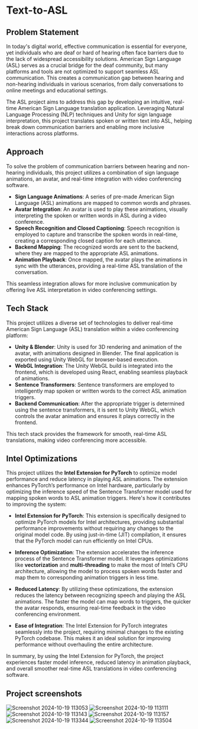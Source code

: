 # Text-to-ASL

## Problem Statement

In today's digital world, effective communication is essential for everyone, yet individuals who are deaf or hard of hearing often face barriers due to the lack of widespread accessibility solutions. American Sign Language (ASL) serves as a crucial bridge for the deaf community, but many platforms and tools are not optimized to support seamless ASL communication. This creates a communication gap between hearing and non-hearing individuals in various scenarios, from daily conversations to online meetings and educational settings.

The ASL project aims to address this gap by developing an intuitive, real-time American Sign Language translation application. Leveraging Natural Language Processing (NLP) techniques and Unity for sign language interpretation, this project translates spoken or written text into ASL, helping break down communication barriers and enabling more inclusive interactions across platforms.

## Approach

To solve the problem of communication barriers between hearing and non-hearing individuals, this project utilizes a combination of sign language animations, an avatar, and real-time integration with video conferencing software.

- **Sign Language Animations**: A series of pre-made American Sign Language (ASL) animations are mapped to common words and phrases.
- **Avatar Integration**: An avatar is used to play these animations, visually interpreting the spoken or written words in ASL during a video conference.
- **Speech Recognition and Closed Captioning**: Speech recognition is employed to capture and transcribe the spoken words in real-time, creating a corresponding closed caption for each utterance.
- **Backend Mapping**: The recognized words are sent to the backend, where they are mapped to the appropriate ASL animations.
- **Animation Playback**: Once mapped, the avatar plays the animations in sync with the utterances, providing a real-time ASL translation of the conversation.

This seamless integration allows for more inclusive communication by offering live ASL interpretation in video conferencing settings.

## Tech Stack

This project utilizes a diverse set of technologies to deliver real-time American Sign Language (ASL) translation within a video conferencing platform:

- **Unity & Blender**: Unity is used for 3D rendering and animation of the avatar, with animations designed in Blender. The final application is exported using Unity WebGL for browser-based execution.
- **WebGL Integration**: The Unity WebGL build is integrated into the frontend, which is developed using React, enabling seamless playback of animations.
- **Sentence Transformers**: Sentence transformers are employed to intelligently map spoken or written words to the correct ASL animation triggers.
- **Backend Communication**: After the appropriate trigger is determined using the sentence transformers, it is sent to Unity WebGL, which controls the avatar animation and ensures it plays correctly in the frontend.

This tech stack provides the framework for smooth, real-time ASL translations, making video conferencing more accessible.

## Intel Optimizations

This project utilizes the **Intel Extension for PyTorch** to optimize model performance and reduce latency in playing ASL animations. The extension enhances PyTorch’s performance on Intel hardware, particularly by optimizing the inference speed of the Sentence Transformer model used for mapping spoken words to ASL animation triggers. Here's how it contributes to improving the system:

- **Intel Extension for PyTorch**: This extension is specifically designed to optimize PyTorch models for Intel architectures, providing substantial performance improvements without requiring any changes to the original model code. By using just-in-time (JIT) compilation, it ensures that the PyTorch model can run efficiently on Intel CPUs.

- **Inference Optimization**: The extension accelerates the inference process of the Sentence Transformer model. It leverages optimizations like **vectorization** and **multi-threading** to make the most of Intel’s CPU architecture, allowing the model to process spoken words faster and map them to corresponding animation triggers in less time.

- **Reduced Latency**: By utilizing these optimizations, the extension reduces the latency between recognizing speech and playing the ASL animations. The faster the model can map words to triggers, the quicker the avatar responds, ensuring real-time feedback in the video conferencing environment.

- **Ease of Integration**: The Intel Extension for PyTorch integrates seamlessly into the project, requiring minimal changes to the existing PyTorch codebase. This makes it an ideal solution for improving performance without overhauling the entire architecture.

In summary, by using the Intel Extension for PyTorch, the project experiences faster model inference, reduced latency in animation playback, and overall smoother real-time ASL translations in video conferencing software.


##  Project screenshots

![Screenshot 2024-10-19 113053](https://github.com/user-attachments/assets/db41e1b6-08aa-47e4-a000-c0f0bd27dfdf) ![Screenshot 2024-10-19 113111](https://github.com/user-attachments/assets/98403fee-720f-47a2-b36c-f0b4a49d3e5d)
![Screenshot 2024-10-19 113143](https://github.com/user-attachments/assets/a81db057-c9fd-438c-a33c-33909c4f6bb5)
![Screenshot 2024-10-19 113157](https://github.com/user-attachments/assets/6460cbef-5dec-4c6e-8595-93a2a1b492e0)
![Screenshot 2024-10-19 113344](https://github.com/user-attachments/assets/97cdc254-7526-4110-a3a7-e7d553d3dfab)
![Screenshot 2024-10-19 113504](https://github.com/user-attachments/assets/0829fb7c-436d-429e-8a82-7ddd78b9f992)



